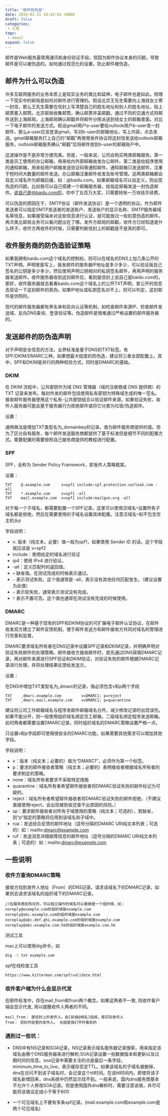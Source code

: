 ```yaml
---
title: "邮件防伪造"
date: 2019-01-21 19:43:54 +0800
draft: false
categories:
 - 工具
tags:
 - email
expand: false
---
```


邮件是Web服务最常用通讯和身份验证手段。但因为邮件协议本身的问题，导致邮件是可以被伪造的。如何通过规范化的设置，防止邮件被伪造。

<!--more-->

## 邮件为什么可以伪造

许多互联网服务的业务本质上是现实业务的类比和延伸，电子邮件也是如此。梳理一下现实中的邮局是如何对邮件进行管理的。假设北京王先生需要向上海钱女士寄一封信，那么王先生需要在信封上写清楚自己的姓名地址和别人的姓名地址，贴上邮票塞入邮筒。北京邮局收集邮筒，确认邮票并盖邮戳，通过不同的交通方式将邮件送到上海邮局。上海邮局确认邮戳并将邮件分拣派送到钱女士的邮箱里面。对比一下电子邮件的发送方式。假设gmail用户a-user要给outlook用户b-user发一封邮件，那么a-user应该登录gmail，写对b-user的邮箱地址，写上内容，点击发送。gmail邮箱服务打上自己的“邮戳”再使用发件协议将这封信发送给outlook邮箱服务，outlook邮箱服务确认“邮戳”后将邮件放到b-user的邮箱账户中。

这波操作是不是非常方便完美。但是，一般来说，公司会购买两类邮箱服务。第一类是员工使用的办公邮箱，用来给内外部邮箱收发办公邮件。第二类是给程序使用的通知邮箱，用来给用户邮箱发送验证码等通知邮件。通知邮箱只发送邮件，注重于短时间大数量的邮件发送。办公邮箱注重邮件收发及账号管理。这两类邮箱都会自定义域名作为邮箱后缀，如：@baidu.com。如果邮箱域名可以自定义，则出现伪造的问题。比如我可以自己搭建一个邮箱服务器，给指定邮箱发送一封伪造邮件。说自己是@baidu.com的，你中了五百万大奖，只需要转账一万块钱手续费。

可以伪造的原因在于，SMTP协议（邮件发送协议）是一个透明的协议。作为邮件发送者可以指定SMTP发送者的发送账户、发送账户的显示名称、SMTP服务器域名等信息，如果接受端未对这些信息进行认证，就可能放过一些刻意伪造的邮件。再次类比邮局业务可以看问题出在了哪。发件方邮局的邮戳，收件方已经知道是什么样子。收件方再收件的时候，只需要判断信封上的邮戳是不是真的即可。

## 收件服务商的防伪造验证策略

如果我拥有baidu.com这个域名的控制权，则可以在域名的DNS上加几条公开的TXT声明。声明里面写上，我发邮件的服务器IP地址是多少多少，可以验证我自己签名的公钥是多少多少。然后使用声明公钥相对的私钥签名邮件，再用声明的服务器发送邮件。收件服务器收到这封邮件后，看到是信封上说自己是baidu.com的，那好，收件服务器就去看看baidu.com这个域名上的公开TXT声明，拿公开的信息去验证一下这封邮件的真伪。如果IP地址或私钥签名对不上，则可以判定，这封邮件是仿照的。

现代的邮件服务器都有黑名单和反向认证等机制，如检查邮件来源IP、检查邮件发送域、反向DNS查询、登录验证等。伪造邮件是很难通过严格设置的邮件服务器的。


## 发送邮件的防伪造声明

对于声明安全信息的方法，业界标准是基于DNS的TXT标签。有SPF/DKIM/DMARC三种。如果想最大程度的防伪造，建议将三者全部配置上。其中，SPF和DKIM是并行的两种校验方式，同时是DMARC的基础。

### DKIM

在 DKIM 流程中，公共密钥作为域 DNS 管理器（域的注册商或 DNS 提供商）的 TXT 记录来发布。每封外发的邮件包括使用私有密钥为特殊域生成的唯一签名。接收邮件服务器使用这个私有-公共密钥组合以验证邮件来源。如果验证失败，收件人服务器可能会基于服务器行为拒绝邮件或将它分类为垃圾/伪造邮件。

设置：

通用做法是增加TXT类型名为_domainkey的记录。值为邮件服务商提供的值。但为了区分自有服务，每个邮件发送服务商都提供了基于标准但是细节不同的配置方式。需要配置时需要按照自己服务商提供的教程进行配置。


### SPF

SPF，全称为 Sender Policy Framework，即发件人策略框架。

设置：
```
TXT    @.example.com     v=spf1 include:spf.protection.outlook.com -all
TXT    *.example.com     v=spf1 -all
TXT    mail.example.com  v=spf1 include:mailgun.org -all
```
对于每一个子域名，都需要配置一个SPF记录。这里可以使用泛域名`*`设置所有子域名都是拒绝。然后在需要使用的子域名设置具体配置。注意泛域名`*`和不包含空主机头`@`

字段说明：

- v: 版本（纯文本，必要）值一般为spf1，如果使用 Sender ID 的话，这个字段就应该是 v=spf2
- include：使用给定的域名进行验证
- ip4：使用 IPv4 进行验证。
- -all：定义匹配时的返回值。 
- `+` 缺省值。在测试完成的时候表示通过。
- `-` 表示测试失败。这个值通常是 -all，表示没有其他任何匹配发生。（建议设置为此值）
- `~` 表示软失败，通常表示测试没有完成。
- `?` 表示不置可否。这个值也通常在测试没有完成的时候使用。 



### DMARC

DMARC是一种基于现有的SPF和DKIM协议的可扩展电子邮件认证协议，在邮件收发双方建立了邮件反馈机制，便于邮件发送方和邮件接收方共同对域名的管理进行完善和监督。

DMARC要求域名所有者在DNS记录中设置SPF记录和DKIM记录，并明确声明对验证失败邮件的处理策略。邮件接收方接收邮件时，首先通过DNS获取DMARC记录，再对邮件来源进行SPF验证和DKIM验证，对验证失败的邮件根据DMARC记录进行处理，并将处理结果反馈给发送方。

设置：

在DNS中增加TXT类型名为_dmarc的记录，值必须包含v和p两个字段
```
TXT    _dmarc.example.com         v=DMARC1; p=reject
TXT    _dmarc.mail.example.com    v=DMARC1; p=quarantine
```
建议将公司工作邮箱域名与程序发邮件邮箱域名分开。减少修改记录时出现误伤。如果不能分开，则一般使用组织域名绑定员工邮箱，二级域名绑定程序发送邮箱。此时两者都需要设置DMARC记录。同时组织域名的DMARC策略设置严格一点。 

只设置v和p字段即可使用很安全的DMARC功能，如果需要其他需求可以增加其他字段。

字段说明：

- v：版本（纯文本；必要的）值为“DMARC1”，必须作为第一个标签。
- p：要求的邮件接收者策略（纯文本；必要的）表明接收者根据域名所有者的要求制定的策略。 
- none：域名所有者要求不采取特定措施
- quarantine：域名所有者希望邮件接收者将DMARC验证失败的邮件标记为可疑的。
- reject：域名所有者希望邮件接收者将DMARC验证失败的邮件拒绝。（不建议直接使用reject，会出现被拒收还查不出原因的风险。）
- sp：要求邮件接收者对所有子域使用的策略（纯文本；可选的），若缺省，则“p”指定的策略将应用到该域名和子域中。
- rua：发送综合反馈的邮件地址（逗号分隔的DMARC URI纯文本列表；可选的）如：mailto:dmarc@example.com
- ruf：发送消息详细故障信息的邮件地址（逗号分隔的DMARC URI纯文本列表；可选的）如：mailto:dmarc@example.com

## 一些说明

### 收件方查询DMARC策略
接收方找到发件人地址（From）的DNS记录。请求该域名下的DMARC记录，如果则去请求该域名的组织域下的DMARC记录。
```
//在服务商处购买的，可以独立操作的域名可以看做是一个组织域，如： 
noreply@example.com的组织域是example.com 
noreply@abc.example.com的组织域是example.com 
noreplay@abc.def.ghi.example.com的组织域是example.com 
noreplay@abc.example.com.hk的组织域是example.com.hk
```
测试工具

mac上可以使用dig命令，如 
```sh
dig -t txt example.com
```
spf在线检查工具 
```
https://www.kitterman.com/spf/validate.html
```

### 收件客户端为什么会显示代发

在邮件标准中，存在mail_from和from两个概念。如果这两者不一致, 则收件客户端会显示代发, 用以提醒收件人两者的不同。
```
mail_from： 是信封上的发件人，由[前缀@域名]组成，是实际发件人 
from： 信封内容里的发件人。 也就是我们平时看到的
```

### 遇到过一些坑：

- DNS中有NS记录和SOA记录。NS记录表示域名服务器记录搜索，用来指定该域名由哪个DNS服务器来进行解析;SOA记录设置一些数据版本和更新以及过期时间的信息。soa记录中需要关注的点是最后一条字段，minimum_time_to_live，表示缓存否定TTL。如果该域名的子域名被删掉，dns在访问不到该子域名时，会记录这个ttl时间。在该ttl时间内，即使将该子域名新增回来，dns系统中仍然显示找不到。一般来说，国内dns服务商基本不允许个人修改SOA记录。但是使用国外dns解析时，需要注意该值，并尽可能将该值设定成小于等于600

- 一个可见域名上不要有多条spf记录。(mail.example.com和example.com是两个可见域名)
